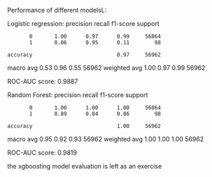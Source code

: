 Performance of different modelsL:

Logistic regression: 
             precision    recall  f1-score   support

           0       1.00      0.97      0.99     56864
           1       0.06      0.95      0.11        98

    accuracy                           0.97     56962
   macro avg       0.53      0.96      0.55     56962
weighted avg       1.00      0.97      0.99     56962

ROC-AUC score: 0.9887

Random Forest:
              precision    recall  f1-score   support

           0       1.00      1.00      1.00     56864
           1       0.89      0.84      0.86        98

    accuracy                           1.00     56962
   macro avg       0.95      0.92      0.93     56962
weighted avg       1.00      1.00      1.00     56962

ROC-AUC score: 0.9819

the xgboosting model evaluation is left as an exercise 
